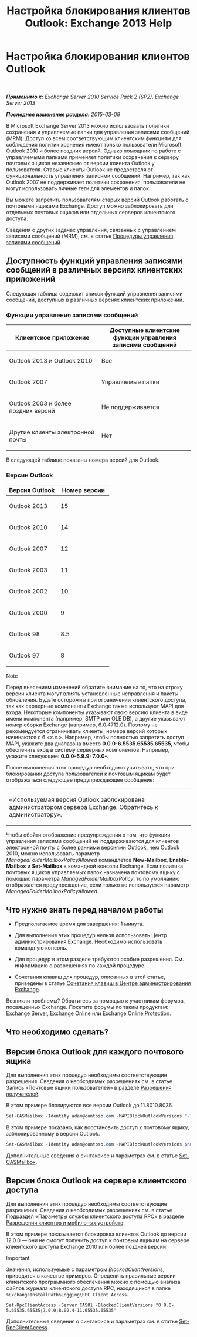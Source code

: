 ﻿---
title: 'Настройка блокирования клиентов Outlook: Exchange 2013 Help'
TOCTitle: Настройка блокирования клиентов Outlook
ms:assetid: 3a579c83-8bc7-4adc-a25c-8eb6eed7220c
ms:mtpsurl: https://technet.microsoft.com/ru-ru/library/Dd335207(v=EXCHG.150)
ms:contentKeyID: 51408018
ms.date: 04/30/2018
mtps_version: v=EXCHG.150
ms.translationtype: HT
---

# Настройка блокирования клиентов Outlook

 

_**Применимо к:** Exchange Server 2010 Service Pack 2 (SP2), Exchange Server 2013_

_**Последнее изменение раздела:** 2015-03-09_

В Microsoft Exchange Server 2013 можно использовать политики сохранения и управляемые папки для управления записями сообщений (MRM). Доступ ко всем соответствующим клиентским функциям для соблюдения политик хранения имеют только пользователи Microsoft Outlook 2010 и более поздних версий. Однако помощник по работе с управляемыми папками применяет политики сохранения к серверу почтовых ящиков независимо от версии клиента Outlook у пользователя. Старые клиенты Outlook не предоставляют функциональность управления записями сообщений. Например, так как Outlook 2007 не поддерживает политики сохранения, пользователи не могут использовать личные теги для элементов и папок.

Вы можете запретить пользователям старых версий Outlook работать с почтовыми ящиками Exchange. Доступ можно заблокировать для отдельных почтовых ящиков или отдельных серверов клиентского доступа.

Сведения о других задачах управления, связанных с управлением записями сообщений (MRM), см. в статье [Процедуры управления записями сообщений](messaging-records-management-procedures-exchange-2013-help.md).

## Доступность функций управления записями сообщений в различных версиях клиентских приложений

Следующая таблица содержит список функций управления записями сообщений, доступных в различных версиях клиентских приложений.

### Функции управления записями сообщений

<table>
<colgroup>
<col style="width: 50%" />
<col style="width: 50%" />
</colgroup>
<thead>
<tr class="header">
<th>Клиентское приложение</th>
<th>Доступные клиентские функции управления записями сообщений</th>
</tr>
</thead>
<tbody>
<tr class="odd">
<td><p>Outlook 2013 и Outlook 2010</p></td>
<td><p>Все</p></td>
</tr>
<tr class="even">
<td><p>Outlook 2007</p></td>
<td><p>Управляемые папки</p></td>
</tr>
<tr class="odd">
<td><p>Outlook 2003 и более поздних версий</p></td>
<td><p>Не поддерживается</p></td>
</tr>
<tr class="even">
<td><p>Другие клиенты электронной почты</p></td>
<td><p>Нет</p></td>
</tr>
</tbody>
</table>


В следующей таблице показаны номера версий для Outlook.

### Версии Outlook

<table>
<colgroup>
<col style="width: 50%" />
<col style="width: 50%" />
</colgroup>
<thead>
<tr class="header">
<th>Версия Outlook</th>
<th>Номер версии</th>
</tr>
</thead>
<tbody>
<tr class="odd">
<td><p>Outlook 2013</p></td>
<td><p>15</p></td>
</tr>
<tr class="even">
<td><p>Outlook 2010</p></td>
<td><p>14</p></td>
</tr>
<tr class="odd">
<td><p>Outlook 2007</p></td>
<td><p>12</p></td>
</tr>
<tr class="even">
<td><p>Outlook 2003</p></td>
<td><p>11</p></td>
</tr>
<tr class="odd">
<td><p>Outlook 2002</p></td>
<td><p>10</p></td>
</tr>
<tr class="even">
<td><p>Outlook 2000</p></td>
<td><p>9</p></td>
</tr>
<tr class="odd">
<td><p>Outlook 98</p></td>
<td><p>8.5</p></td>
</tr>
<tr class="even">
<td><p>Outlook 97</p></td>
<td><p>8</p></td>
</tr>
</tbody>
</table>


> [!NOTE]  
> Перед внесением изменений обратите внимание на то, что на строку версии клиента могут влиять установленные исправления и пакеты обновления. Будьте осторожны при ограничении клиентского доступа, так как серверные компоненты Exchange также используют MAPI для входа. Некоторые компоненты указывают свою версию клиента в виде имени компонента (например, SMTP или OLE DB), а другие указывают номер сборки Exchange (например, 6.0.4712.0). Поэтому не рекомендуется ограничивать клиенты, номера версий которых начинаются с 6.&lt;<em>x</em>.<em>x</em>.&gt;. Например, чтобы полностью запретить доступ MAPI, укажите два диапазона вместо <strong>0.0.0-6.5535.65535.65535</strong>, чтобы обеспечить вход в систему серверных компонентов. Например, укажите следующее: <strong>0.0.0-5.9.9; 7.0.0-</strong>.


После выполнения этих процедур необходимо учитывать, что при блокировании доступа пользователей к почтовым ящикам будет отображаться следующее предупреждающее сообщение:


<table>
<colgroup>
<col style="width: 100%" />
</colgroup>
<tbody>
<tr class="odd">
<td><p>«Используемая версия Outlook заблокирована администратором сервера Exchange. Обратитесь к администратору».</p></td>
</tr>
</tbody>
</table>


Чтобы обойти отображение предупреждения о том, что функции управления записями сообщений не поддерживаются для клиентов электронной почты с более ранними версиями Outlook, чем Outlook 2010, можно использовать параметр *ManagedFolderMailboxPolicyAllowed* командлетов **New-Mailbox**, **Enable-Mailbox** и **Set-Mailbox** в командной консоли Exchange. Если политика почтовых ящиков управляемых папок назначена почтовому ящику с помощью параметра *ManagedFolderMailboxPolicy*, то по умолчанию отображается предупреждение, если только не используется параметр *ManagedFolderMailboxPolicyAllowed*.

## Что нужно знать перед началом работы

  - Предполагаемое время для завершения: 1 минута.

  - Для выполнения этих процедур нельзя использовать Центр администрирования Exchange. Необходимо использовать командную консоль.

  - Для процедур в этом разделе требуются особые разрешения. См. информацию о разрешениях по каждой процедуре.

  - Сочетания клавиш для процедур, описанных в этой статье, приведены в статье [Сочетания клавиш в Центре администрирования Exchange](keyboard-shortcuts-in-the-exchange-admin-center-exchange-online-protection-help.md).

Возникли проблемы? Обратитесь за помощью к участникам форумов, посвященных Exchange. Посетите форумы по таким продуктам: [Exchange Server](https://go.microsoft.com/fwlink/p/?linkid=60612), [Exchange Online](https://go.microsoft.com/fwlink/p/?linkid=267542) или [Exchange Online Protection](https://go.microsoft.com/fwlink/p/?linkid=285351).

## Что необходимо сделать?

## Версии блока Outlook для каждого почтового ящика

Для выполнения этих процедур необходимы соответствующие разрешения. Сведения о необходимых разрешениях см. в статье Запись «Почтовые ящики пользователей» в разделе [Разрешения получателей](recipients-permissions-exchange-2013-help.md).

В этом примере блокируются все версии Outlook до 11.8010.8036.

```powershell
Set-CASMailbox -Identity adam@contoso.com -MAPIBlockOutlookVersions "-11.8010.8036"
```

В этом примере показано, как восстановить доступ к почтовому ящику, заблокированному в версии Outlook.

```powershell
Set-CASMailbox -Identity adam@contoso.com -MAPIBlockOutlookVersions $null
```

Дополнительные сведения о синтаксисе и параметрах см. в статье [Set-CASMailbox](https://technet.microsoft.com/ru-ru/library/bb125264\(v=exchg.150\)).

## Версии блока Outlook на сервере клиентского доступа

Для выполнения этих процедур необходимы соответствующие разрешения. Сведения о необходимых разрешениях см. в статье Подраздел «Параметры службы клиентского доступа RPC» в разделе [Разрешения клиентов и мобильных устройств](clients-and-mobile-devices-permissions-exchange-2013-help.md).

В этом примере показывается блокировка клиентов Outlook до версии 12.0.0 — они не смогут получить доступ к почтовым ящикам на сервере клиентского доступа Exchange 2010 или более поздней версии.

> [!IMPORTANT]  
> Значения, используемые с параметром <em>BlockedClientVersions</em>, приводятся в качестве примеров. Определить правильные версии клиентского программного обеспечения можно с помощью анализа файлов журнала клиентского доступа RPC, находящихся в папке <code>%ExchangeInstallPath%Logging\RPC Client Access</code>.


    Set-RpcClientAccess -Server CAS01 -BlockedClientVersions "0.0.0-5.65535.65535;7.0.0;8.02.4-11.65535.65535"

Дополнительные сведения о синтаксисе и параметрах см. в статье [Set-RpcClientAccess](https://technet.microsoft.com/ru-ru/library/dd351072\(v=exchg.150\)).

